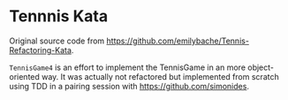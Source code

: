 # Tennnis Kata

Original source code from https://github.com/emilybache/Tennis-Refactoring-Kata.

`TennisGame4` is an effort to implement the TennisGame in an more object-oriented way. It was actually not refactored but implemented from scratch using TDD in a pairing session with https://github.com/simonides.